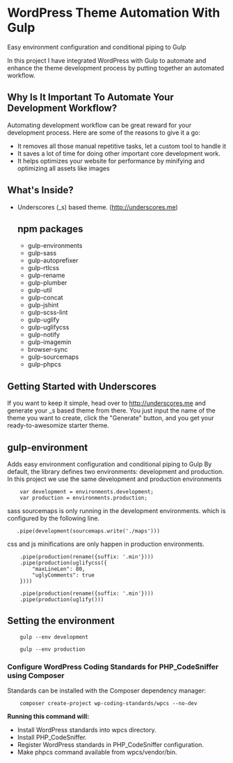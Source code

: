 WordPress Theme Automation With Gulp
====================================
Easy environment configuration and conditional piping to Gulp

In this project I have integrated WordPress with Gulp to automate and enhance the theme development process by putting together an automated workflow.

Why Is It Important To Automate Your Development Workflow?
----------------------
Automating development workflow can be great reward for your development process. Here are some of the reasons to give it a go:

* It removes all those manual repetitive tasks, let a custom tool to handle it
* It saves a lot of time for doing other important core development work.
* It helps optimizes your website for performance by minifying and optimizing all assets like images

What's Inside?
--------------

* Underscores (_s) based theme. (http://underscores.me)

    npm packages
    -
    * gulp-environments
    * gulp-sass
    * gulp-autoprefixer
    * gulp-rtlcss
    * gulp-rename
    * gulp-plumber
    * gulp-util
    * gulp-concat
    * gulp-jshint
    * gulp-scss-lint
    * gulp-uglify
    * gulp-uglifycss
    * gulp-notify
    * gulp-imagemin
    * browser-sync
    * gulp-sourcemaps
    * gulp-phpcs

Getting Started with Underscores
---
If you want to keep it simple, head over to http://underscores.me and generate your _s based theme from there. You just input the name of the theme you want to create, click the "Generate" button, and you get your ready-to-awesomize starter theme.

gulp-environment
---
Adds easy environment configuration and conditional piping to Gulp
By default, the library defines two environments: development and production.
In this project we use the same development and production environments 
```
    var development = environments.development;
    var production = environments.production;
```

sass sourcemaps is only running in the development environments. which is configured by the following line.
```   
   .pipe(development(sourcemaps.write('./maps')))
```

css and js minifications are only happen in production environments.
```
    .pipe(production(rename({suffix: '.min'})))
    .pipe(production(uglifycss({
        "maxLineLen": 80,
        "uglyComments": true
    })))
```
```
    .pipe(production(rename({suffix: '.min'})))
    .pipe(production(uglify()))
```

Setting the environment
--
```
    gulp --env development
```
```
    gulp --env production
```

### Configure WordPress Coding Standards for PHP_CodeSniffer using Composer

Standards can be installed with the Composer dependency manager:
```
    composer create-project wp-coding-standards/wpcs --no-dev
```
**Running this command will:**

* Install WordPress standards into wpcs directory.
* Install PHP_CodeSniffer.
* Register WordPress standards in PHP_CodeSniffer configuration.
* Make phpcs command available from wpcs/vendor/bin.